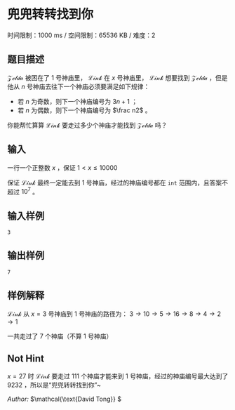 # 兜兜转转找到你

时间限制：1000 ms / 空间限制：65536 KB / 难度：2

## 题目描述

 $\mathcal{Zelda}$ 被困在了 $1$ 号神庙里， $\mathcal{Link}$ 在 $x$ 号神庙里， $\mathcal{Link}$ 想要找到 $\mathcal{Zelda}$ ，但是他从 $n$ 号神庙去往下一个神庙必须要满足如下规律：

+ 若 $n$ 为奇数，则下一个神庙编号为 $3n+1$ ；
+ 若 $n$ 为偶数，则下一个神庙编号为 $\frac n2$ 。

你能帮忙算算 $\mathcal{Link}$ 要走过多少个神庙才能找到 $\mathcal{Zelda}$ 吗？

## 输入

一行一个正整数 $x$ ，保证 $1<x\le10000$

保证 $\mathcal{Link}$ 最终一定能去到 $1$ 号神庙，经过的神庙编号都在 `int` 范围内，且答案不超过 $10^7$ 。

## 输入样例

    3

## 输出样例

    7

## 样例解释

 $\mathcal{Link}$ 从 $x=3$ 号神庙到 $1$ 号神庙的路径为： $3\to 10\to 5\to 16\to 8\to 4\to 2\to 1$

一共走过了 $7$ 个神庙（不算 $1$ 号神庙）

## Not Hint

 $x=27$ 时 $\mathcal{Link}$ 要走过 $111$ 个神庙才能来到 $1$ 号神庙，经过的神庙编号最大达到了 $9232$ ，所以是“兜兜转转找到你”~

*Author:* $\mathcal{\text{David Tong}} $
